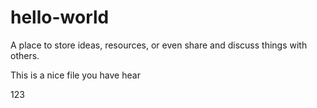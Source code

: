 # hello-world
A place to store ideas, resources, or even share and discuss things with others.

This is a nice file you have hear

123
